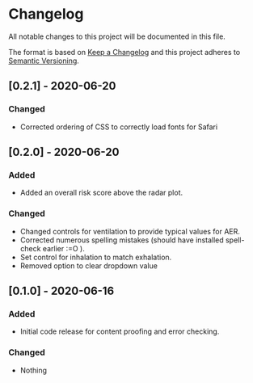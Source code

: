 # Changelog
All notable changes to this project will be documented in this file.

The format is based on [Keep a Changelog](http://keepachangelog.com/en/1.0.0/)
and this project adheres to [Semantic Versioning](http://semver.org/spec/v2.0.0.html).


## [0.2.1] - 2020-06-20
### Changed 
+ Corrected ordering of CSS to correctly load fonts for Safari

## [0.2.0] - 2020-06-20
### Added
+ Added an overall risk score above the radar plot.
### Changed 
+ Changed controls for ventilation to provide typical values for AER.
+ Corrected numerous spelling mistakes (should have installed spell-check earlier :=O ).
+ Set control for inhalation to match exhalation.
+ Removed option to clear dropdown value

## [0.1.0] - 2020-06-16
### Added
+ Initial code release for content proofing and error checking.
### Changed 
+ Nothing
